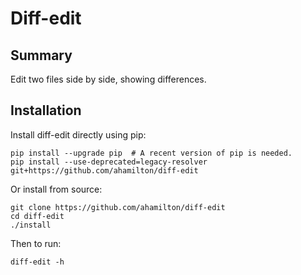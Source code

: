 # Diff-edit

## Summary

Edit two files side by side, showing differences.

## Installation

Install diff-edit directly using pip:

    pip install --upgrade pip  # A recent version of pip is needed.
    pip install --use-deprecated=legacy-resolver git+https://github.com/ahamilton/diff-edit

Or install from source:

    git clone https://github.com/ahamilton/diff-edit
    cd diff-edit
    ./install

Then to run:

    diff-edit -h
